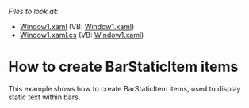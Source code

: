 <!-- default file list -->
*Files to look at*:

* [Window1.xaml](./CS/BarStaticItemEx/Window1.xaml) (VB: [Window1.xaml](./VB/BarStaticItemEx/Window1.xaml))
* [Window1.xaml.cs](./CS/BarStaticItemEx/Window1.xaml.cs) (VB: [Window1.xaml](./VB/BarStaticItemEx/Window1.xaml))
<!-- default file list end -->
# How to create BarStaticItem items


<p>This example shows how to create BarStaticItem items, used to display static text within bars.</p>

<br/>


